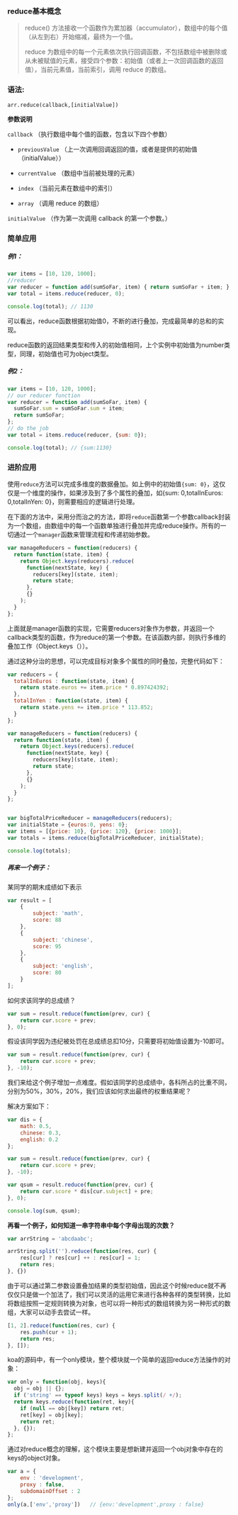 ### reduce基本概念
> reduce() 方法接收一个函数作为累加器（accumulator），数组中的每个值（从左到右）开始缩减，最终为一个值。
>
> reduce 为数组中的每一个元素依次执行回调函数，不包括数组中被删除或从未被赋值的元素，接受四个参数：初始值（或者上一次回调函数的返回值），当前元素值，当前索引，调用 reduce 的数组。

### 语法:

`arr.reduce(callback,[initialValue])`

**参数说明**

`callback` （执行数组中每个值的函数，包含以下四个参数）

- `previousValue` （上一次调用回调返回的值，或者是提供的初始值（initialValue））

- `currentValue` （数组中当前被处理的元素）

- `index` （当前元素在数组中的索引）

- `array` （调用 reduce 的数组）

`initialValue` （作为第一次调用 callback 的第一个参数。）

### 简单应用

##### 例1：

```JavaScript
var items = [10, 120, 1000];
//reducer
var reducer = function add(sumSoFar, item) { return sumSoFar + item; };
var total = items.reduce(reducer, 0);

console.log(total); // 1130
```

可以看出，reduce函数根据初始值0，不断的进行叠加，完成最简单的总和的实现。

reduce函数的返回结果类型和传入的初始值相同，上个实例中初始值为number类型，同理，初始值也可为object类型。

##### 例2：
```JavaScript
var items = [10, 120, 1000];
// our reducer function
var reducer = function add(sumSoFar, item) {
  sumSoFar.sum = sumSoFar.sum + item;
  return sumSoFar;
};
// do the job
var total = items.reduce(reducer, {sum: 0});

console.log(total); // {sum:1130}
```
### 进阶应用

使用`reduce`方法可以完成多维度的数据叠加。如上例中的初始值`{sum: 0}`，这仅仅是一个维度的操作，如果涉及到了多个属性的叠加，如{sum: 0,totalInEuros: 0,totalInYen: 0}，则需要相应的逻辑进行处理。

在下面的方法中，采用分而治之的方法，即将`reduce`函数第一个参数callback封装为一个数组，由数组中的每一个函数单独进行叠加并完成reduce操作。所有的一切通过一个`manager`函数来管理流程和传递初始参数。
```Javascript
var manageReducers = function(reducers) {
  return function(state, item) {
    return Object.keys(reducers).reduce(
      function(nextState, key) {
        reducers[key](state, item);
        return state;
      },
      {}
    );
  }
};
```

上面就是manager函数的实现，它需要reducers对象作为参数，并返回一个callback类型的函数，作为reduce的第一个参数。在该函数内部，则执行多维的叠加工作（Object.keys（））。

通过这种分治的思想，可以完成目标对象多个属性的同时叠加，完整代码如下：
```JavaScript
var reducers = {  
  totalInEuros : function(state, item) {
    return state.euros += item.price * 0.897424392;
  },
  totalInYen : function(state, item) {
    return state.yens += item.price * 113.852;
  }
};

var manageReducers = function(reducers) {
  return function(state, item) {
    return Object.keys(reducers).reduce(
      function(nextState, key) {
        reducers[key](state, item);
        return state;
      },
      {}
    );
  }
};


var bigTotalPriceReducer = manageReducers(reducers);
var initialState = {euros:0, yens: 0};
var items = [{price: 10}, {price: 120}, {price: 1000}];
var totals = items.reduce(bigTotalPriceReducer, initialState);

console.log(totals);
```

##### 再来一个例子：

某同学的期末成绩如下表示
```JavaScript
var result = [
    {
        subject: 'math',
        score: 88
    },
    {
        subject: 'chinese',
        score: 95
    },
    {
        subject: 'english',
        score: 80
    }
];
```
如何求该同学的总成绩？

```Javascript
var sum = result.reduce(function(prev, cur) {
    return cur.score + prev;
}, 0);
```

假设该同学因为违纪被处罚在总成绩总扣10分，只需要将初始值设置为-10即可。

``` javascript
var sum = result.reduce(function(prev, cur) {
    return cur.score + prev;
}, -10);
```
我们来给这个例子增加一点难度。假如该同学的总成绩中，各科所占的比重不同，分别为50%，30%，20%，我们应该如何求出最终的权重结果呢？

解决方案如下：
```Javascript
var dis = {
    math: 0.5,
    chinese: 0.3,
    english: 0.2
};

var sum = result.reduce(function(prev, cur) {
    return cur.score + prev;
}, -10);

var qsum = result.reduce(function(prev, cur) {
    return cur.score * dis[cur.subject] + pre;
}, 0);

console.log(sum, qsum);
```

**再看一个例子，如何知道一串字符串中每个字母出现的次数？**
```Javascript
var arrString = 'abcdaabc';

arrString.split('').reduce(function(res, cur) {
    res[cur] ? res[cur] ++ : res[cur] = 1;
    return res;
}, {})
```

由于可以通过第二参数设置叠加结果的类型初始值，因此这个时候reduce就不再仅仅只是做一个加法了，我们可以灵活的运用它来进行各种各样的类型转换，比如将数组按照一定规则转换为对象，也可以将一种形式的数组转换为另一种形式的数组，大家可以动手去尝试一样。
```Javascript
[1, 2].reduce(function(res, cur) { 
    res.push(cur + 1); 
    return res; 
}, []);
```

koa的源码中，有一个only模块，整个模块就一个简单的返回reduce方法操作的对象：
```Javascript
var only = function(obj, keys){
  obj = obj || {};
  if ('string' == typeof keys) keys = keys.split(/ +/);
  return keys.reduce(function(ret, key){
    if (null == obj[key]) return ret;
    ret[key] = obj[key];
    return ret;
  }, {});
};
```

通过对reduce概念的理解，这个模块主要是想新建并返回一个obj对象中存在的keys的object对象。
```Javascript
var a = {
    env : 'development',
    proxy : false,
    subdomainOffset : 2
};
only(a,['env','proxy'])   // {env:'development',proxy : false}
```
